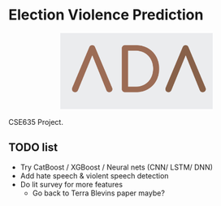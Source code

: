 # Election Violence Prediction
<p align="center">
<img src="ada.png" width="300">
</p>
<p>
CSE635 Project.
</p>


## TODO list

* Try CatBoost / XGBoost / Neural nets (CNN/ LSTM/ DNN)
* Add hate speech & violent speech detection
* Do lit survey for more features
  * Go back to Terra Blevins paper maybe?
